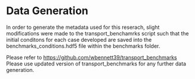 # Data Generation

In order to generate the metadata used for this reserach, slight modifications were made to the transport_benchamrks script 
such that the initial conditons for each case developed are saved into the benchmarks_conditions.hdf5 file within the benchmarks folder.

Please refer to https://github.com/wbennett39/transport_benchmarks
Please use updated version of transport_benchmarks for any further data generation.
